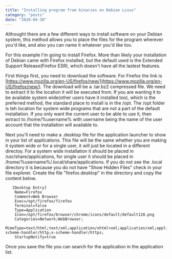 ```yaml
---
title: "Installing program from binaries on Debian Linux"
category: "posts"
date: "2020-04-30"
---
```


Althought there are a few different ways to install software on your Debian system, this method allows you to place the files for the program wherever you'd like, and also you can name it whatever you'd like too.

For this example I'm going to install Firefox. More than likely your installation of Debian came with Firefox installed, but the default used is the Extended Support Release(Firefox ESR), which doesn't have all the lastest features.

First things first, you need to download the software. For Firefox the link is [https://www.mozilla.org/en-US/firefox/new/](https://www.mozilla.org/en-US/firefox/new/). The download will be a .tar.bz2 compressed file. We need to extract it to the location it will be executed from. If you are wanting it to be available system wide(other users have it installed too), which is the preferred method, the standard place to install is in the /opt. The /opt folder is teh location for system wide programs that are not a part of the default installation. If you only want the current user to be able to use it, then extract to /home/%username% with username being the name of the user account that the installation will available to.

Next you'll need to make a .desktop file for the application launcher to show in your list of applications. This file will be the same whether you are making it system wide or for a single user, it will just be located in a different directoy. For a system wide installation it should be placed in /usr/share/applications, for single user it should be placed in /home/%username%/.local/share/applications. If you do not see the .local directory it is because you do not have "Show Hidden Files" check in your file explorer. Create the file "firefox.desktop" in the directory and copy the content below.

```
   [Desktop Entry]
    Name=Firefox
    Comment=Web Browser
    Exec=/opt/firefox/firefox
    Terminal=false
    Type=Application
    Icon=/opt/firefox/browser/chrome/icons/default/default128.png
    Categories=Network;WebBrowser;
    MimeType=text/html;text/xml;application/xhtml+xml;application/xml;application/vnd.mozilla.xul+xml;application/rss+xml;application/rdf+xml;image/gif;image/jpeg;image/png;x-scheme-handler/http;x-scheme-handler/https;
    StartupNotify=true
```
Once you save the file you can search for the application in the application list.
